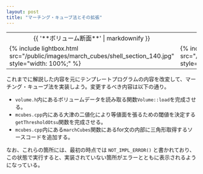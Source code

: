 ```yaml
---
layout: post
title: "マーチング・キューブ法とその拡張"
---
```


<table class="images">
<tr>
  <td style="text-align: center; width: 50%;">{{ '**ボリューム断面**' | markdownify }}</td>
  <td style="text-align: center; width: 50%;">{{ '**復元メッシュ**' | markdownify }}</td>
</tr>
<tr>
  <td>{% include lightbox.html src="/public/images/march_cubes/shell_section_140.jpg" style="width: 100%;" %}</td>
  <td>{% include lightbox.html src="/public/images/march_cubes/shell_mesh.jpg" style="width: 100%;" %}</td>
</tr>
</table>

これまでに解説した内容を元にテンプレートプログラムの内容を改変して、マーチング・キューブ法を実装しよう。変更するべき内容は以下の通り。

* `volume.h`内にあるボリュームデータを読み取る関数`Volume::load`を完成させる。
* `mcubes.cpp`内にある大津の二値化により等値面を張るための閾値を決定する`getThresholdOtsu`関数を完成させる。
* `mcubes.cpp`内にある`marchCubes`関数にあるfor文の内部に三角形取得するソースコードを追加する。

なお、これらの箇所には、最初の時点では `NOT_IMPL_ERROR()` と書かれており、この状態で実行すると、実装されていない箇所がエラーとともに表示されるようになっている。